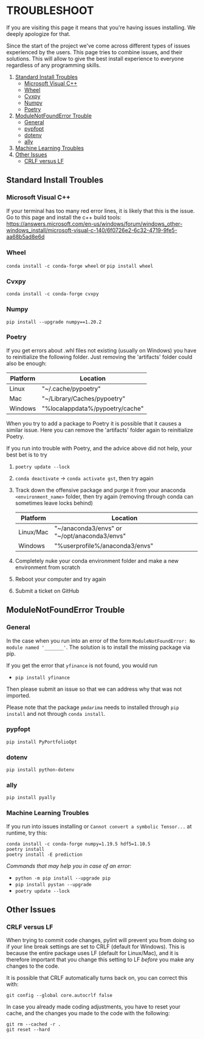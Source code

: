 
# TROUBLESHOOT

If you are visiting this page it means that you're having issues installing. We deeply apologize for that.

Since the start of the project we've come across different types of issues experienced by the users. This page tries to combine issues, and their solutions. This will allow to give the best install experience to everyone regardless of any programming skills.

<ol>
<li>
  <a href="#">Standard Install Troubles</a>
  <ul>
    <li><a href="#microsoft-visual-v++">Microsoft Visual C++</a></li>
    <li><a href="#wheel">Wheel</a></li>
    <li><a href="#cvxpy">Cvxpy</a></li>
    <li><a href="#numpy">Numpy</a></li>
    <li><a href="#Poetry">Poetry</a></li>
  </ul>
</li>
<li>
  <a href="#">ModuleNotFoundError Trouble</a>
  <ul>
    <li><a href="#general">General</a></li>
    <li><a href="#pypfopt">pypfopt</a></li>
    <li><a href="#dotenv">dotenv</a></li>
    <li><a href="#ally">ally</a></li>
  </ul>
</li>
<li>
  <a href="#machine-learning-troubles">Machine Learning Troubles</a>
</li>
<li>
  <a href="#other-issues">Other Issues</a>
  <ul>
    <li><a href="#CRLF-versus-LF">CRLF versus LF</a></li>
  </ul>
</li>
</ol>


## Standard Install Troubles

### Microsoft Visual C++

If your terminal has too many red error lines, it is likely that this is the issue. Go to this page and install the c++ build tools:
https://answers.microsoft.com/en-us/windows/forum/windows_other-windows_install/microsoft-visual-c-140/6f0726e2-6c32-4719-9fe5-aa68b5ad8e6d


### Wheel

`conda install -c conda-forge wheel` or `pip install wheel`


### Cvxpy

```
conda install -c conda-forge cvxpy
```

### Numpy

```
pip install --upgrade numpy==1.20.2
```

### Poetry
If you get errors about .whl files not existing (usually on Windows) you have to reinitialize the following folder.
Just removing the 'artifacts' folder could also be enough:

| Platform | Location                        |
| -------- | ------------------------------- |
| Linux    | "~/.cache/pypoetry"             |
| Mac      | "~/Library/Caches/pypoetry"     |
| Windows  | "%localappdata%/pypoetry/cache" |

When you try to add a package to Poetry it is possible that it causes a similar issue. Here you can remove the
'artifacts' folder again to reinitialize Poetry.

If you run into trouble with Poetry, and the advice above did not help, your best bet is to try

1. `poetry update --lock`

2. `conda deactivate` -> `conda activate gst`, then try again

3. Track down the offensive package and purge it from your anaconda `<environment_name>` folder, then try again (removing through conda can sometimes leave locks behind)

   | Platform  | Location                                     |
   | --------- | -------------------------------------------- |
   | Linux/Mac | "~/anaconda3/envs" or "~/opt/anaconda3/envs" |
   | Windows   | "%userprofile%/anaconda3/envs"               |

4. Completely nuke your conda environment folder and make a new environment from scratch

5. Reboot your computer and try again

6. Submit a ticket on GitHub

## ModuleNotFoundError Trouble

### General

In the case when you run into an error of the form `ModuleNotFoundError: No module named '_______'`.  The solution is to
install the missing package via pip.

If you get the error that `yfinance` is not found, you would run
* `pip install yfinance`

Then please submit an issue so that we can address why that was not imported.

Please note that the package `pmdarima` needs to installed through `pip install` and not through `conda install`.

### pypfopt
```
pip install PyPortfolioOpt
```

### dotenv
```
pip install python-dotenv
```

### ally
```
pip install pyally
```

### Machine Learning Troubles

If you run into issues installing or `Cannot convert a symbolic Tensor...` at runtime, try this:

```
conda install -c conda-forge numpy=1.19.5 hdf5=1.10.5
poetry install
poetry install -E prediction
```

*Commands that may help you in case of an error:*

* `python -m pip install --upgrade pip`
* `pip install pystan --upgrade`
* `poetry update --lock`


## Other Issues

### CRLF versus LF
When trying to commit code changes, pylint will prevent you from doing so if your line break settings are set to
CRLF (default for Windows). This is because the entire package uses LF (default for Linux/Mac), and it is therefore
important that you change this setting to LF *before* you make any changes to the code.

It is possible that CRLF automatically turns back on, you can correct this with:
```
git config --global core.autocrlf false
```
In case you already made coding adjustments, you have to reset your cache, and the changes you made to the code with
the following:
```
git rm --cached -r .
git reset --hard
```
